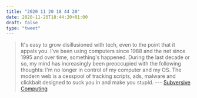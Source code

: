 ```yaml
---
title: "2020 11 20 18 44 20"
date: 2020-11-20T18:44:20+01:00
draft: false
type: "tweet"
---
```

>  It's easy to grow disillusioned with tech, even to the point that it appals you. I've been using computers since 1988 and the net since 1995 and over time, something's happened. During the last decade or so, my mind has increasingly been preoccupied with the following thoughts: I'm no longer in control of my computer and my OS. The modern web is a cesspool of tracking scripts, ads, malware and clickbait designed to suck you in and make you stupid. --- [Subversive Computing](https://www.datagubbe.se/subversive/)
